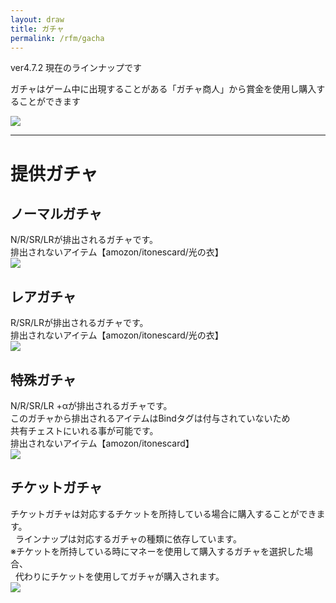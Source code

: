 ```yaml
---
layout: draw
title: ガチャ
permalink: /rfm/gacha
---
```


<p class="alert alert-warning">ver4.7.2 現在のラインナップです</p>
  
ガチャはゲーム中に出現することがある「ガチャ商人」から賞金を使用し購入することができます

<a><img src="http://web.njj12.net/public/images/gacha.png"></a><br>

-----------------------------------------------------------------------
# 提供ガチャ  

## ノーマルガチャ  
N/R/SR/LRが排出されるガチャです。<br>
<span class="red-badge">排出されないアイテム</span>【amozon/itonescard/光の衣】<br>
<a><img src="http://web.njj12.net/public/images/gachan.png"></a><br>

## レアガチャ  
R/SR/LRが排出されるガチャです。<br>
<span class="red-badge">排出されないアイテム</span>【amozon/itonescard/光の衣】<br>
<a><img src="http://web.njj12.net/public/images/gachar.png"></a><br>

## 特殊ガチャ  
N/R/SR/LR +αが排出されるガチャです。  
このガチャから排出されるアイテムはBindタグは付与されていないため  
共有チェストにいれる事が可能です。  
<span class="red-badge">排出されないアイテム</span>【amozon/itonescard】<br>
<a><img src="http://web.njj12.net/public/images/gachasp.png"></a><br>


## チケットガチャ  
チケットガチャは対応するチケットを所持している場合に購入することができます。<br> 
ラインナップは対応するガチャの種類に依存しています。<br>
※チケットを所持している時にマネーを使用して購入するガチャを選択した場合、<br>  
代わりにチケットを使用してガチャが購入されます。<br>
<a><img src="http://web.njj12.net/public/images/gachat.png"></a><br>

